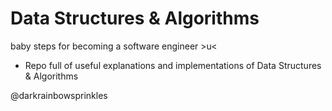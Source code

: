 # Data Structures & Algorithms
baby steps for becoming a software engineer >u&lt;
- Repo full of useful explanations and implementations of Data Structures & Algorithms


@darkrainbowsprinkles

